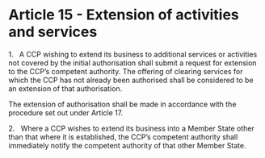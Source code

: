 # Article 15 - Extension of activities and services


1.   A CCP wishing to extend its business to additional services or activities not covered by the initial authorisation shall submit a request for extension to the CCP’s competent authority. The offering of clearing services for which the CCP has not already been authorised shall be considered to be an extension of that authorisation.

The extension of authorisation shall be made in accordance with the procedure set out under Article 17.

2.   Where a CCP wishes to extend its business into a Member State other than that where it is established, the CCP’s competent authority shall immediately notify the competent authority of that other Member State.
